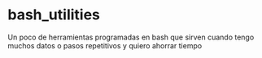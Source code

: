# bash_utilities
Un poco de herramientas programadas en bash que sirven cuando tengo muchos datos o pasos repetitivos y quiero ahorrar tiempo
